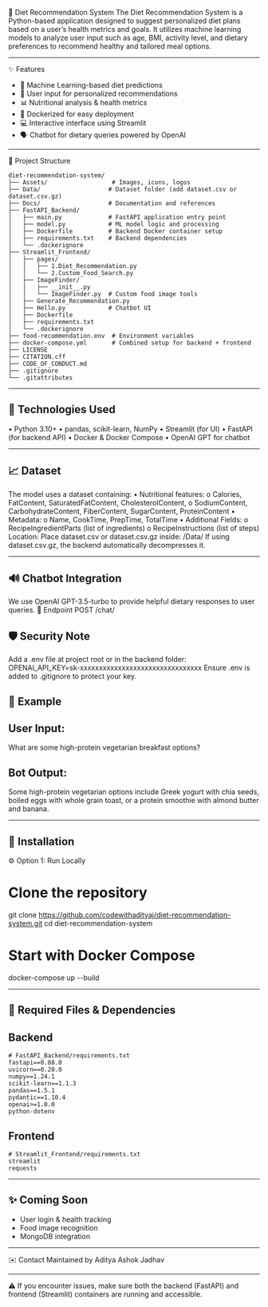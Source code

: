 🥗 Diet Recommendation System
The Diet Recommendation System is a Python-based application designed to suggest personalized diet plans based on a user’s health metrics and goals. It utilizes machine learning models to analyze user input such as age, BMI, activity level, and dietary preferences to recommend healthy and tailored meal options.
________________________________________
✨ Features
-	🧠 Machine Learning-based diet predictions
-	📍 User input for personalized recommendations
-	📊 Nutritional analysis & health metrics
-	🐳 Dockerized for easy deployment
-	💻 Interactive interface using Streamlit
-	🗣️ Chatbot for dietary queries powered by OpenAI
________________________________________
📁 Project Structure
```
diet-recommendation-system/
├── Assets/                  # Images, icons, logos
├── Data/                   # Dataset folder (add dataset.csv or dataset.csv.gz)
├── Docs/                   # Documentation and references
├── FastAPI_Backend/
│   ├── main.py             # FastAPI application entry point
│   ├── model.py            # ML model logic and processing
│   ├── Dockerfile          # Backend Docker container setup
│   ├── requirements.txt    # Backend dependencies
│   └── .dockerignore
├── Streamlit_Frontend/
│   ├── pages/
│   │   ├── 1.Diet_Recommendation.py
│   │   └── 2.Custom_Food_Search.py
│   ├── ImageFinder/
│   │   ├── __init__.py
│   │   └── ImageFinder.py  # Custom food image tools
│   ├── Generate_Recommendation.py
│   ├── Hello.py            # Chatbot UI
│   ├── Dockerfile
│   ├── requirements.txt
│   └── .dockerignore
├── food-recommendation.env  # Environment variables
├── docker-compose.yml       # Combined setup for backend + frontend
├── LICENSE
├── CITATION.cff
├── CODE_OF_CONDUCT.md
├── .gitignore
└── .gitattributes
```
________________________________________
## 🔧 Technologies Used

•	Python 3.10+
•	pandas, scikit-learn, NumPy
•	Streamlit (for UI)
•	FastAPI (for backend API)
•	Docker & Docker Compose
•	OpenAI GPT for chatbot
________________________________________
## 📈 Dataset
The model uses a dataset containing:
•	Nutritional features:
o	Calories, FatContent, SaturatedFatContent, CholesterolContent,
o	SodiumContent, CarbohydrateContent, FiberContent, SugarContent, ProteinContent
•	Metadata:
o	Name, CookTime, PrepTime, TotalTime
•	Additional Fields:
o	RecipeIngredientParts (list of ingredients)
o	RecipeInstructions (list of steps)
Location:
Place dataset.csv or dataset.csv.gz inside:
/Data/
If using dataset.csv.gz, the backend automatically decompresses it.
________________________________________
## 🔊 Chatbot Integration
We use OpenAI GPT-3.5-turbo to provide helpful dietary responses to user queries.
🔗 Endpoint
POST /chat/
## 🛡️ Security Note
Add a .env file at project root or in the backend folder:
OPENAI_API_KEY=sk-xxxxxxxxxxxxxxxxxxxxxxxxxxxxxxxx
Ensure .env is added to .gitignore to protect your key.
## 📅 Example
## User Input:
What are some high-protein vegetarian breakfast options?
## Bot Output:
Some high-protein vegetarian options include Greek yogurt with chia seeds, boiled eggs with whole grain toast, or a protein smoothie with almond butter and banana.
________________________________________
## 🚚 Installation
⚙️ Option 1: Run Locally
# Clone the repository
git clone https://github.com/codewithadityaj/diet-recommendation-system.git
cd diet-recommendation-system

# Start with Docker Compose
docker-compose up --build
________________________________________
## 📁 Required Files & Dependencies
## Backend
```
# FastAPI_Backend/requirements.txt
fastapi==0.88.0
uvicorn==0.20.0
numpy==1.24.1
scikit-learn==1.1.3
pandas==1.5.1
pydantic==1.10.4
openai>=1.0.0
python-dotenv
```
## Frontend
```
# Streamlit_Frontend/requirements.txt
streamlit
requests
```
________________________________________
## ✨ Coming Soon
-	User login & health tracking
-	Food image recognition
-	MongoDB integration
________________________________________
✉️ Contact
Maintained by Aditya Ashok Jadhav
________________________________________
⚠️ If you encounter issues, make sure both the backend (FastAPI) and frontend (Streamlit) containers are running and accessible.
